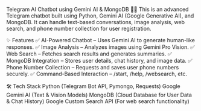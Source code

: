 Telegram AI Chatbot using Gemini AI & MongoDB 🤖🚀
This is an advanced Telegram chatbot built using Python, Gemini AI (Google Generative AI), and MongoDB. It can handle text-based conversations, image analysis, web search, and phone number collection for user registration.

✨ Features
✅ AI-Powered Chatbot – Uses Gemini AI to generate human-like responses.
✅ Image Analysis – Analyzes images using Gemini Pro Vision.
✅ Web Search – Fetches search results and generates summaries.
✅ MongoDB Integration – Stores user details, chat history, and image data.
✅ Phone Number Collection – Requests and saves user phone numbers securely.
✅ Command-Based Interaction – /start, /help, /websearch, etc.

🛠️ Tech Stack
Python (Telegram Bot API, Pymongo, Requests)
Google Gemini AI (Text & Vision Models)
MongoDB (Cloud Database for User Data & Chat History)
Google Custom Search API (For web search functionality)
